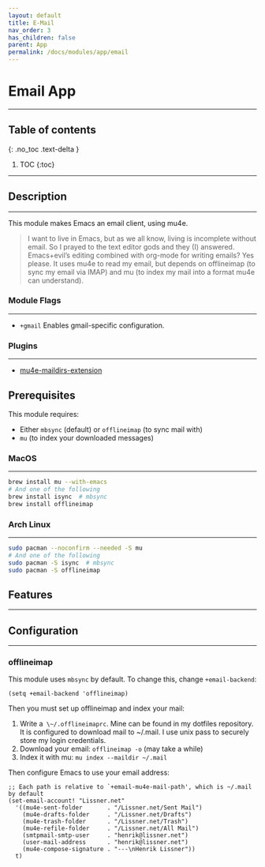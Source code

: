 ```yaml
---
layout: default
title: E-Mail
nav_order: 3
has_children: false
parent: App
permalink: /docs/modules/app/email
---
```


# Email App

---

## Table of contents
{: .no_toc .text-delta }

1. TOC
{:toc}

---

## Description

---

This module makes Emacs an email client, using mu4e.

> I want to live in Emacs, but as we all know, living is incomplete without email. So I prayed to the text editor gods and they (I) answered. Emacs+evil’s editing combined with org-mode for writing emails? Yes please.
> It uses mu4e to read my email, but depends on offlineimap (to sync my email via IMAP) and mu (to index my mail into a format mu4e can understand).

### Module Flags

---

* `+gmail` Enables gmail-specific configuration.

### Plugins

---

* [mu4e-maildirs-extension](https://github.com/agpchil/mu4e-maildirs-extension)


## Prerequisites
This module requires:

* Either `mbsync` (default) or `offlineimap` (to sync mail with)
* `mu` (to index your downloaded messages)

### MacOS

---

```bash
brew install mu --with-emacs
# And one of the following
brew install isync  # mbsync
brew install offlineimap
```


### Arch Linux

---

```bash
sudo pacman --noconfirm --needed -S mu
# And one of the following
sudo pacman -S isync  # mbsync
sudo pacman -S offlineimap
```


## Features

---

## Configuration

---

### offlineimap
This module uses `mbsync` by default. To change this, change `+email-backend`:

```emacs-lisp
(setq +email-backend 'offlineimap)
```

Then you must set up offlineimap and index your mail:

1. Write a` \~/.offlineimaprc`. Mine can be found in my dotfiles repository. It is configured to download mail to \~/.mail. I use unix pass to securely store my login credentials.
2. Download your email: `offlineimap -o` (may take a while)
3. Index it with mu: `mu index --maildir ~/.mail`

Then configure Emacs to use your email address:

```emacs-lisp
;; Each path is relative to `+email-mu4e-mail-path', which is ~/.mail by default
(set-email-account! "Lissner.net"
  '((mu4e-sent-folder       . "/Lissner.net/Sent Mail")
    (mu4e-drafts-folder     . "/Lissner.net/Drafts")
    (mu4e-trash-folder      . "/Lissner.net/Trash")
    (mu4e-refile-folder     . "/Lissner.net/All Mail")
    (smtpmail-smtp-user     . "henrik@lissner.net")
    (user-mail-address      . "henrik@lissner.net")
    (mu4e-compose-signature . "---\nHenrik Lissner"))
  t)
  ```
